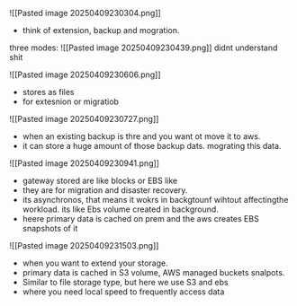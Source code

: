 ![[Pasted image 20250409230304.png]]

- think of extension, backup and mogration.


three modes:
![[Pasted image 20250409230439.png]]
didnt understand shit


![[Pasted image 20250409230606.png]]
- stores as files
- for extesnion or migratiob

![[Pasted image 20250409230727.png]]
- when an existing backup is thre and you want ot move it to aws.
- it can store a huge amount of those backup dats. mograting this data.


![[Pasted image 20250409230941.png]]
- gateway stored are like blocks or EBS like
- they are for migration and disaster recovery.
- its asynchronos, that means it wokrs in backgtounf wihtout affectingthe workload. its like Ebs volume created in background.
- heere primary data is cached on prem and the aws creates EBS snapshots of it


![[Pasted image 20250409231503.png]]
- when you want to extend your storage.
- primary data is cached in S3 volume, AWS managed buckets snalpots.
- Similar to file storage type, but here we use S3 and ebs
- where you need local speed to frequently access data